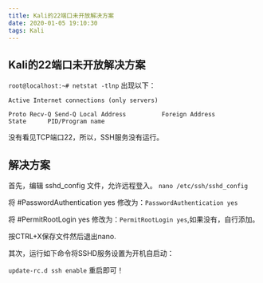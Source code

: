 ```yaml
---
title: Kali的22端口未开放解决方案
date: 2020-01-05 19:10:30
tags: Kali
---
```


## Kali的22端口未开放解决方案

`root@localhost:~# netstat -tlnp`
出现以下：
```
Active Internet connections (only servers)

Proto Recv-Q Send-Q Local Address          Foreign Address        State      PID/Program name
```
没有看见TCP端口22，所以，SSH服务没有运行。
## 解决方案
首先，编辑 sshd_config 文件，允许远程登入。
`nano /etc/ssh/sshd_config`

将 #PasswordAuthentication yes 修改为：`PasswordAuthentication yes`

将 #PermitRootLogin yes 修改为：`PermitRootLogin yes`,如果没有，自行添加。

按CTRL+X保存文件然后退出nano.

其次，运行如下命令将SSHD服务设置为开机自启动：

`update-rc.d ssh enable`
重启即可！
